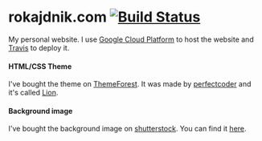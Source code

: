 # rokajdnik.com [![Build Status](https://travis-ci.org/ajdnik/rokajdnik.com.svg?branch=master)](https://travis-ci.org/ajdnik/rokajdnik.com)
My personal website. I use [Google Cloud Platform](https://cloud.google.com/) to host the website and [Travis](https://travis-ci.org/) to deploy it.

#### HTML/CSS Theme
I've bought the theme on [ThemeForest](https://themeforest.net/). It was made by [perfectcoder](https://themeforest.net/user/perfectcoder) and it's called [Lion](https://themeforest.net/item/personal-portfolio-template/19415626).

#### Background image
I've bought the background image on [shutterstock](https://www.shutterstock.com/). You can find it [here](https://www.shutterstock.com/image-photo/developer-development-web-code-tech-coding-526821523).
